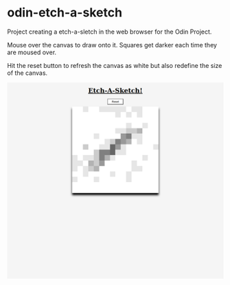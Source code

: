 # odin-etch-a-sketch
Project creating a etch-a-sletch in the web browser for the Odin Project. 

Mouse over the canvas to draw onto it. Squares get darker each time they are moused over.

Hit the reset button to refresh the canvas as white but also redefine the size of the canvas.

![Screenshot of webapp, canvas is slightly drawn in.](full-sized-screenshot.png)
